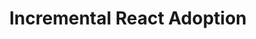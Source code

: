---
title: Incremental React Adoption
display-date: February 12, 2019
img: images/blog-icon.jpg
override-url: https://colemike.com/2019/02/12/incremental-react-adoption-in-asp-net/
---